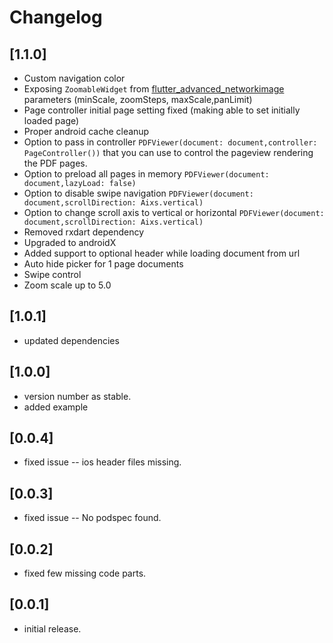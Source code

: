 # Changelog

## [1.1.0]

- Custom navigation color
- Exposing `ZoomableWidget` from [flutter_advanced_networkimage](https://pub.dartlang.org/packages/flutter_advanced_networkimage) parameters (minScale, zoomSteps, maxScale,panLimit)
- Page controller initial page setting fixed (making able to set initially loaded page)
- Proper android cache cleanup
- Option to pass in controller `PDFViewer(document: document,controller: PageController())` that you can use to control the pageview rendering the PDF pages.
- Option to preload all pages in memory `PDFViewer(document: document,lazyLoad: false)`
- Option to disable swipe navigation `PDFViewer(document: document,scrollDirection: Aixs.vertical)`
- Option to change scroll axis to vertical or horizontal `PDFViewer(document: document,scrollDirection: Aixs.vertical)`
- Removed rxdart dependency
- Upgraded to androidX
- Added support to optional header while loading document from url
- Auto hide picker for 1 page documents
- Swipe control
- Zoom scale up to 5.0

## [1.0.1]

- updated dependencies

## [1.0.0]

- version number as stable.
- added example

## [0.0.4]

- fixed issue -- ios header files missing.

## [0.0.3]

- fixed issue -- No podspec found.

## [0.0.2]

- fixed few missing code parts.

## [0.0.1]

- initial release.
